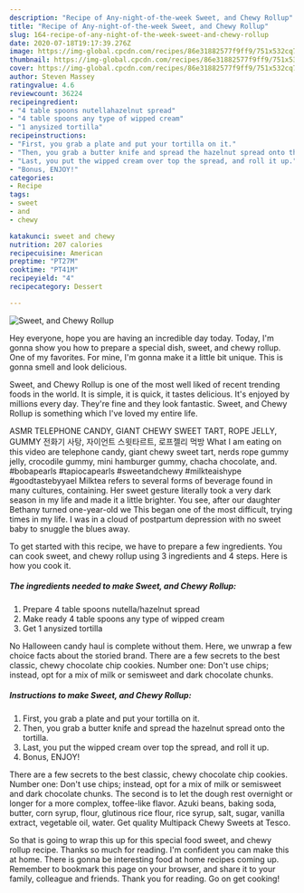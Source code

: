 ```yaml
---
description: "Recipe of Any-night-of-the-week Sweet, and Chewy Rollup"
title: "Recipe of Any-night-of-the-week Sweet, and Chewy Rollup"
slug: 164-recipe-of-any-night-of-the-week-sweet-and-chewy-rollup
date: 2020-07-18T19:17:39.276Z
image: https://img-global.cpcdn.com/recipes/86e31882577f9ff9/751x532cq70/sweet-and-chewy-rollup-recipe-main-photo.jpg
thumbnail: https://img-global.cpcdn.com/recipes/86e31882577f9ff9/751x532cq70/sweet-and-chewy-rollup-recipe-main-photo.jpg
cover: https://img-global.cpcdn.com/recipes/86e31882577f9ff9/751x532cq70/sweet-and-chewy-rollup-recipe-main-photo.jpg
author: Steven Massey
ratingvalue: 4.6
reviewcount: 36224
recipeingredient:
- "4 table spoons nutellahazelnut spread"
- "4 table spoons any type of wipped cream"
- "1 anysized tortilla"
recipeinstructions:
- "First, you grab a plate and put your tortilla on it."
- "Then, you grab a butter knife and spread the hazelnut spread onto the tortilla."
- "Last, you put the wipped cream over top the spread, and roll it up."
- "Bonus, ENJOY!"
categories:
- Recipe
tags:
- sweet
- and
- chewy

katakunci: sweet and chewy 
nutrition: 207 calories
recipecuisine: American
preptime: "PT27M"
cooktime: "PT41M"
recipeyield: "4"
recipecategory: Dessert

---
```



![Sweet, and Chewy Rollup](https://img-global.cpcdn.com/recipes/86e31882577f9ff9/751x532cq70/sweet-and-chewy-rollup-recipe-main-photo.jpg)

Hey everyone, hope you are having an incredible day today. Today, I'm gonna show you how to prepare a special dish, sweet, and chewy rollup. One of my favorites. For mine, I'm gonna make it a little bit unique. This is gonna smell and look delicious.

Sweet, and Chewy Rollup is one of the most well liked of recent trending foods in the world. It is simple, it is quick, it tastes delicious. It's enjoyed by millions every day. They're fine and they look fantastic. Sweet, and Chewy Rollup is something which I've loved my entire life.

ASMR TELEPHONE CANDY, GIANT CHEWY SWEET TART, ROPE JELLY, GUMMY 전화기 사탕, 자이언트 스윗타르트, 로프젤리 먹방 What I am eating on this video are telephone candy, giant chewy sweet tart, nerds rope gummy jelly, crocodile gummy, mini hamburger gummy, chacha chocolate, and. #bobapearls #tapiocapearls #sweetandchewy #milkteaishype #goodtastebyyael Milktea refers to several forms of beverage found in many cultures, containing. Her sweet gesture literally took a very dark season in my life and made it a little brighter. You see, after our daughter Bethany turned one-year-old we This began one of the most difficult, trying times in my life. I was in a cloud of postpartum depression with no sweet baby to snuggle the blues away.


To get started with this recipe, we have to prepare a few ingredients. You can cook sweet, and chewy rollup using 3 ingredients and 4 steps. Here is how you cook it.

<!--inarticleads1-->

##### The ingredients needed to make Sweet, and Chewy Rollup:

1. Prepare 4 table spoons nutella/hazelnut spread
1. Make ready 4 table spoons any type of wipped cream
1. Get 1 anysized tortilla


No Halloween candy haul is complete without them. Here, we unwrap a few choice facts about the storied brand. There are a few secrets to the best classic, chewy chocolate chip cookies. Number one: Don&#39;t use chips; instead, opt for a mix of milk or semisweet and dark chocolate chunks. 

<!--inarticleads2-->

##### Instructions to make Sweet, and Chewy Rollup:

1. First, you grab a plate and put your tortilla on it.
1. Then, you grab a butter knife and spread the hazelnut spread onto the tortilla.
1. Last, you put the wipped cream over top the spread, and roll it up.
1. Bonus, ENJOY!


There are a few secrets to the best classic, chewy chocolate chip cookies. Number one: Don&#39;t use chips; instead, opt for a mix of milk or semisweet and dark chocolate chunks. The second is to let the dough rest overnight or longer for a more complex, toffee-like flavor. Azuki beans, baking soda, butter, corn syrup, flour, glutinous rice flour, rice syrup, salt, sugar, vanilla extract, vegetable oil, water. Get quality Multipack Chewy Sweets at Tesco. 

So that is going to wrap this up for this special food sweet, and chewy rollup recipe. Thanks so much for reading. I'm confident you can make this at home. There is gonna be interesting food at home recipes coming up. Remember to bookmark this page on your browser, and share it to your family, colleague and friends. Thank you for reading. Go on get cooking!
